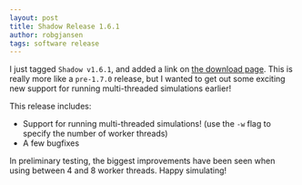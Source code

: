 ```yaml
---
layout: post
title: Shadow Release 1.6.1
author: robgjansen
tags: software release
---
```


I just tagged `Shadow v1.6.1`, and added a link on [the download page][dlpage]. This is really more like a `pre-1.7.0` release, but I wanted to get out some exciting new support for running multi-threaded simulations earlier!

This release includes:
 + Support for running multi-threaded simulations! (use the `-w` flag to specify the number of worker threads)
 + A few bugfixes

In preliminary testing, the biggest improvements have been seen when using between 4 and 8 worker threads. Happy simulating! 

[dlpage]: /download
